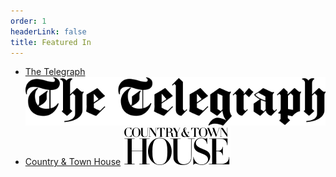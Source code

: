 ```yaml
---
order: 1
headerLink: false
title: Featured In
---
```


 - [The Telegraph](https://www.telegraph.co.uk/) ![The Telegraph Logo](images/telegraph.svg)
 - [Country & Town House](https://www.countryandtownhouse.com/) ![Country & Town House Logo](images/countryandtownhouse.svg)
